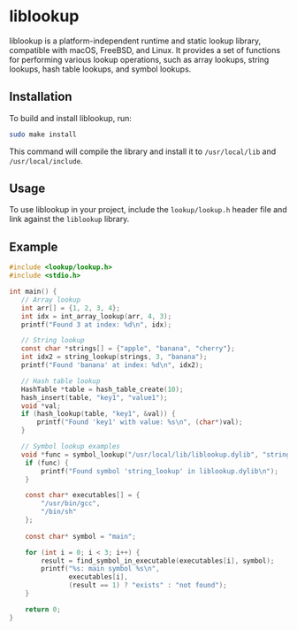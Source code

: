 # liblookup

liblookup is a platform-independent runtime and static lookup library, compatible with macOS, FreeBSD, and Linux. It provides a set of functions for performing various lookup operations, such as array lookups, string lookups, hash table lookups, and symbol lookups.

## Installation

To build and install liblookup, run:

```bash
sudo make install
```

This command will compile the library and install it to `/usr/local/lib` and `/usr/local/include`.

## Usage

To use liblookup in your project, include the `lookup/lookup.h` header file and link against the `liblookup` library.

## Example

```c
#include <lookup/lookup.h>
#include <stdio.h>

int main() {
   // Array lookup
   int arr[] = {1, 2, 3, 4};
   int idx = int_array_lookup(arr, 4, 3);
   printf("Found 3 at index: %d\n", idx);

   // String lookup
   const char *strings[] = {"apple", "banana", "cherry"};
   int idx2 = string_lookup(strings, 3, "banana");
   printf("Found 'banana' at index: %d\n", idx2);

   // Hash table lookup
   HashTable *table = hash_table_create(10);
   hash_insert(table, "key1", "value1");
   void *val;
   if (hash_lookup(table, "key1", &val)) {
       printf("Found 'key1' with value: %s\n", (char*)val);
   }

   // Symbol lookup examples
   void *func = symbol_lookup("/usr/local/lib/liblookup.dylib", "string_lookup");
    if (func) {
        printf("Found symbol 'string_lookup' in liblookup.dylib\n");
    }

    const char* executables[] = {
        "/usr/bin/gcc",
        "/bin/sh"
    };
    
    const char* symbol = "main";

    for (int i = 0; i < 3; i++) {
        result = find_symbol_in_executable(executables[i], symbol);
        printf("%s: main symbol %s\n",
               executables[i],
               (result == 1) ? "exists" : "not found");
    }

    return 0;
}
```
